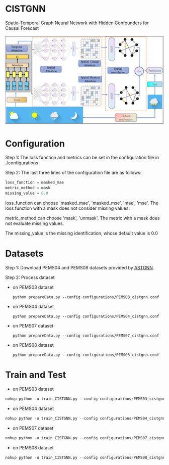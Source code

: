 # CISTGNN

Spatio-Temporal Graph Neural Network with
Hidden Confounders for Causal Forecast

<img src="fig/framework.png" alt="image-20200103164326338" style="zoom:50%;" />





# Configuration

Step 1: The loss function and metrics can be set in the configuration file in ./configurations

Step 2: The last three lines of the configuration file are as follows:

  ```c++
  loss_function = masked_mae
  metric_method = mask
  missing_value = 0.0
  ```

loss_function can choose 'masked_mae',  'masked_mse',  'mae',  'mse'. The loss function with a mask does not consider  missing values.

metric_method can choose 'mask', 'unmask'. The metric with a mask does not evaluate missing values.

The missing_value is the missing identification, whose default value is 0.0

# Datasets

Step 1: Download PEMS04 and PEMS08 datasets provided by [ASTGNN](https://github.com/guoshnBJTU/ASTGNN/tree/main/data). 

Step 2: Process dataset

- on PEMS03 dataset

  ```shell
  python prepareData.py --config configurations/PEMS03_cistgnn.conf
  ```

- on PEMS04 dataset

  ```shell
  python prepareData.py --config configurations/PEMS04_cistgnn.conf
  ```

- on PEMS07 dataset

  ```shell
  python prepareData.py --config configurations/PEMS07_cistgnn.conf
  ```

- on PEMS08 dataset

  ```shell
  python prepareData.py --config configurations/PEMS08_cistgnn.conf
  ```

# Train and Test

- on PEMS03 dataset


```python
nohup python -u train_CISTGNN.py --config configurations/PEMS03_cistgnn.conf  > "pems03_$(date +%Y%m%d%H%M%S).out"  &
```
- on PEMS04 dataset

```python
nohup python -u train_CISTGNN.py --config configurations/PEMS04_cistgnn.conf   > "pems04_$(date +%Y%m%d%H%M%S).out"  &
```

- on PEMS07 dataset

```python
nohup python -u train_CISTGNN.py --config configurations/PEMS07_cistgnn.conf   > "pems07_$(date +%Y%m%d%H%M%S).out"  &
```

- on PEMS08 dataset

```python
nohup python -u train_CISTGNN.py --config configurations/PEMS08_cistgnn.conf  > "pems08_$(date +%Y%m%d%H%M%S).out"  &
```

  



